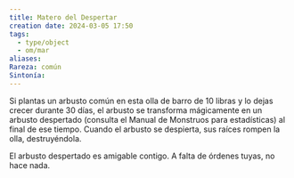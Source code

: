 ```yaml
---
title: Matero del Despertar
creation date: 2024-03-05 17:50
tags:
  - type/object
  - om/mar
aliases: 
Rareza: común
Sintonía:
---
```

Si plantas un arbusto común en esta olla de barro de 10 libras y lo dejas crecer durante 30 días, el arbusto se transforma mágicamente en un arbusto despertado (consulta el Manual de Monstruos para estadísticas) al final de ese tiempo. Cuando el arbusto se despierta, sus raíces rompen la olla, destruyéndola.

El arbusto despertado es amigable contigo. A falta de órdenes tuyas, no hace nada.